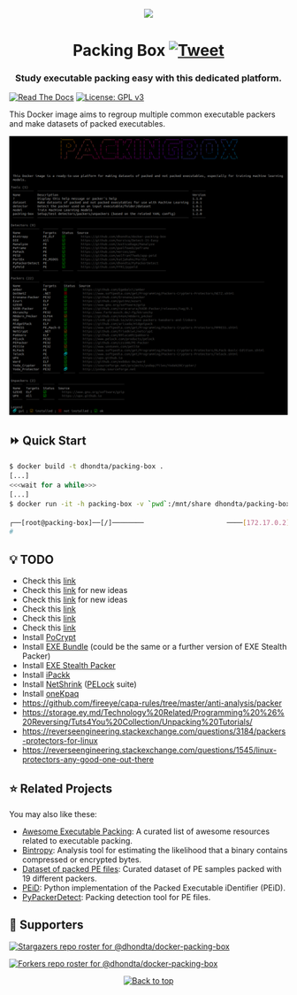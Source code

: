 <p align="center"><img src="https://github.com/dhondta/docker-packing-box/raw/main/docs/imgs/logo.png"></p>
<h1 align="center">Packing Box <a href="https://twitter.com/intent/tweet?text=Packing%20Box%20-%20A%20Docker%20container%20featuring%20many%20packers,%20unpackers%20and%20detectors%20for%20studying%20executable%20packing,%20including%20machine%20learning%20dataset%20generation%20and%20algorithms.%0D%0Ahttps%3a%2f%2fgithub%2ecom%2fdhondta%2fdocker-packing-box%0D%0A&hashtags=docker,pe,elf,macho,packer,unpacker,packingdetection,peid,upx"><img src="https://img.shields.io/badge/Tweet--lightgrey?logo=twitter&style=social" alt="Tweet" height="20"/></a></h1>
<h3 align="center">Study executable packing easy with this dedicated platform.</h3>

[![Read The Docs](https://readthedocs.org/projects/docker-packing-box/badge/?version=latest)](http://docker-packing-box.readthedocs.io/en/latest/?badge=latest)
[![License: GPL v3](https://img.shields.io/badge/License-GPLv3-orange.svg)](https://www.gnu.org/licenses/gpl-3.0)

This Docker image aims to regroup multiple common executable packers and make datasets of packed executables.

![](docs/imgs/screenshot.png)

## :fast_forward: Quick Start

```sh
$ docker build -t dhondta/packing-box .
[...]
<<<wait for a while>>>
[...]
$ docker run -it -h packing-box -v `pwd`:/mnt/share dhondta/packing-box

┌──[root@packing-box]──[/]────────                     ────[172.17.0.2]──[12:34:56]──[0.12]────
# 
```

## :bulb: TODO

- Check this [link](http://protools.narod.ru/packers.htm)
- Check this [link](https://in4k.github.io/wiki/exe-packers-tweakers-and-linkers) for new ideas
- Check this [link](https://www.softpedia.com/catList/14,1,3,0,1.html) for new ideas
- Check this [link](https://storage.ey.md/Technology%20Related/Programming%20%26%20Reversing/Tuts4You%20Collection/Unpacking%20Tutorials/)
- Check this [link](https://storage.ey.md/Technology%20Related/Programming%20%26%20Reversing/Tuts4You%20Collection/UnPackMe%20Collection/)
- Check this [link](https://gist.github.com/joenorton8014/bddbbb3c068f7d9e7875d741a8f9b0f6)
- Install [PoCrypt](https://github.com/picoflamingo/pocrypt)
- Install [EXE Bundle](https://www.softpedia.com/get/Security/Security-Related/EXE-Stealth-Packer.shtml) (could be the same or a further version of EXE Stealth Packer)
- Install [EXE Stealth Packer](https://www.webtoolmaster.com/packer.htm)
- Install [iPackk](http://www.pouet.net/prod.php?which=29185)
- Install [NetShrink](https://www.pelock.com/products/netshrink) ([PELock](https://www.pelock.com/) suite)
- Install [oneKpaq](http://www.pouet.net/prod.php?which=66926)
- https://github.com/fireeye/capa-rules/tree/master/anti-analysis/packer
- https://storage.ey.md/Technology%20Related/Programming%20%26%20Reversing/Tuts4You%20Collection/Unpacking%20Tutorials/
- https://reverseengineering.stackexchange.com/questions/3184/packers-protectors-for-linux
- https://reverseengineering.stackexchange.com/questions/1545/linux-protectors-any-good-one-out-there


## :star: Related Projects

You may also like these:

- [Awesome Executable Packing](https://github.com/dhondta/awesome-executable-packing): A curated list of awesome resources related to executable packing.
- [Bintropy](https://github.com/dhondta/bintropy): Analysis tool for estimating the likelihood that a binary contains compressed or encrypted bytes.
- [Dataset of packed PE files](https://github.com/dhondta/dataset-packed-pe): Curated dataset of PE samples packed with 19 different packers.
- [PEiD](https://github.com/dhondta/peid): Python implementation of the Packed Executable iDentifier (PEiD).
- [PyPackerDetect](https://github.com/dhondta/PyPackerDetect): Packing detection tool for PE files.


## :clap:  Supporters

[![Stargazers repo roster for @dhondta/docker-packing-box](https://reporoster.com/stars/dark/dhondta/docker-packing-box)](https://github.com/dhondta/docker-packing-box/stargazers)

[![Forkers repo roster for @dhondta/docker-packing-box](https://reporoster.com/forks/dark/dhondta/docker-packing-box)](https://github.com/dhondta/docker-packing-box/network/members)

<p align="center"><a href="#"><img src="https://img.shields.io/badge/Back%20to%20top--lightgrey?style=social" alt="Back to top" height="20"/></a></p>


